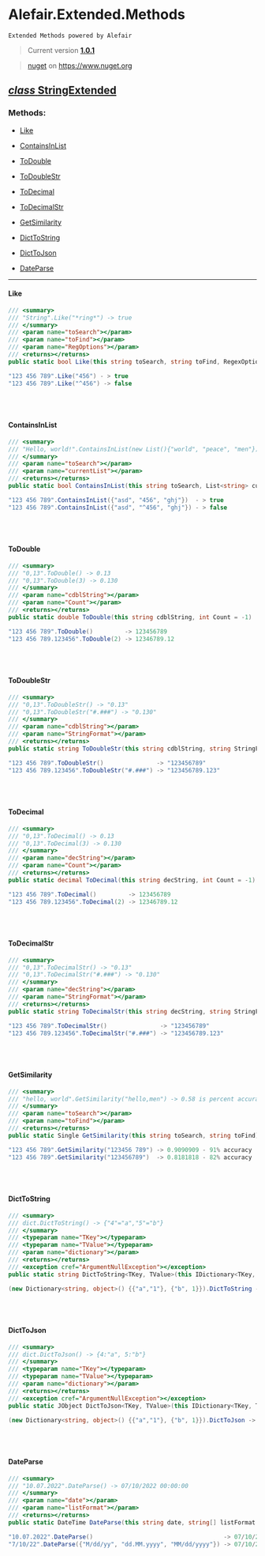 # Alefair.Extended.Methods


```
Extended Methods powered by Alefair
```

>Current version **[1.0.1](https://github.com/Alefair/C-Nugets/blob/main/Alefair.Extended.Methods/Packages/Alefair.Extended.Methods.1.0.1.nupkg)**
>

>[nuget](https://www.nuget.org/packages/Alefair.Extended.Methods/1.0.1) on https://www.nuget.org


## [*class* **StringExtended**](#SAPAPI)

### Methods:

- [Like](#Like)
- [ContainsInList](#ContainsInList)


- [ToDouble](#ToDouble)
- [ToDoubleStr](#ToDoubleStr)


- [ToDecimal](#ToDecimal)
- [ToDecimalStr](#ToDecimalStr)


- [GetSimilarity](#GetSimilarity)


- [DictToString](#DictToString)
- [DictToJson](#DictToJson)


- [DateParse](#DateParse)

***

#### **Like**
```csharp
/// <summary>
/// "String".Like("*ring*") -> true
/// </summary>
/// <param name="toSearch"></param>
/// <param name="toFind"></param>
/// <param name="RegOptions"></param>
/// <returns></returns>
public static bool Like(this string toSearch, string toFind, RegexOptions RegOptions = RegexOptions.IgnoreCase)

"123 456 789".Like("456") - > true
"123 456 789".Like("^456") -> false

```

<br><br>

#### **ContainsInList**
```csharp
/// <summary>
/// "Hello, world!".ContainsInList(new List(){"world", "peace", "men"}) -> true
/// </summary>
/// <param name="toSearch"></param>
/// <param name="currentList"></param>
/// <returns></returns>
public static bool ContainsInList(this string toSearch, List<string> currentList = default(List<string>))

"123 456 789".ContainsInList({"asd", "456", "ghj"})  - > true
"123 456 789".ContainsInList({"asd", "^456", "ghj"}) - > false

```

<br><br>

#### **ToDouble**
```csharp
/// <summary>
/// "0,13".ToDouble() -> 0.13
/// "0,13".ToDouble(3) -> 0.130
/// </summary>
/// <param name="cdblString"></param>
/// <param name="Count"></param>
/// <returns></returns>
public static double ToDouble(this string cdblString, int Count = -1)

"123 456 789".ToDouble()         -> 123456789
"123 456 789.123456".ToDouble(2) -> 12346789.12

```

<br><br>

#### **ToDoubleStr**
```csharp
/// <summary>
/// "0,13".ToDoubleStr() -> "0.13"
/// "0,13".ToDoubleStr("#.###") -> "0.130"
/// </summary>
/// <param name="cdblString"></param>
/// <param name="StringFormat"></param>
/// <returns></returns>
public static string ToDoubleStr(this string cdblString, string StringFormat = "*")

"123 456 789".ToDoubleStr()               -> "123456789"
"123 456 789.123456".ToDoubleStr("#.###") -> "123456789.123"

```

<br><br>

#### **ToDecimal**
```csharp
/// <summary>
/// "0,13".ToDecimal() -> 0.13
/// "0,13".ToDecimal(3) -> 0.130
/// </summary>
/// <param name="decString"></param>
/// <param name="Count"></param>
/// <returns></returns>
public static decimal ToDecimal(this string decString, int Count = -1)

"123 456 789".ToDecimal()         -> 123456789
"123 456 789.123456".ToDecimal(2) -> 12346789.12

```


<br><br>

#### **ToDecimalStr**
```csharp
/// <summary>
/// "0,13".ToDecimalStr() -> "0.13"
/// "0,13".ToDecimalStr("#.###") -> "0.130"
/// </summary>
/// <param name="decString"></param>
/// <param name="StringFormat"></param>
/// <returns></returns>
public static string ToDecimalStr(this string decString, string StringFormat = "*")

"123 456 789".ToDecimalStr()               -> "123456789"
"123 456 789.123456".ToDecimalStr("#.###") -> "123456789.123"

```


<br><br>

#### **GetSimilarity**
```csharp
/// <summary>
/// "hello, world".GetSimilarity("hello,men") -> 0.58 is percent accuracy
/// </summary>
/// <param name="toSearch"></param>
/// <param name="toFind"></param>
/// <returns></returns>
public static Single GetSimilarity(this string toSearch, string toFind)

"123 456 789".GetSimilarity("123456 789") -> 0.9090909 - 91% accuracy
"123 456 789".GetSimilarity("123456789")  -> 0.8181818 - 82% accuracy

```

<br><br>

#### **DictToString**
```csharp
/// <summary>
/// dict.DictToString() -> {"4"="a","5"="b"}
/// </summary>
/// <typeparam name="TKey"></typeparam>
/// <typeparam name="TValue"></typeparam>
/// <param name="dictionary"></param>
/// <returns></returns>
/// <exception cref="ArgumentNullException"></exception>
public static string DictToString<TKey, TValue>(this IDictionary<TKey, TValue> dictionary)

(new Dictionary<string, object>() {{"a","1"}, {"b", 1}}).DictToString ->  "{\"a\"=\"1\",\"b\"=\"1\"}"

```


<br><br>

#### **DictToJson**
```csharp
/// <summary>
/// dict.DictToJson() -> {4:"a", 5:"b"}
/// </summary>
/// <typeparam name="TKey"></typeparam>
/// <typeparam name="TValue"></typeparam>
/// <param name="dictionary"></param>
/// <returns></returns>
/// <exception cref="ArgumentNullException"></exception>
public static JObject DictToJson<TKey, TValue>(this IDictionary<TKey, TValue> dictionary)

(new Dictionary<string, object>() {{"a","1"}, {"b", 1}}).DictToJson ->  {"a":"1","b"=1}

```


<br><br>

#### **DateParse**
```csharp
/// <summary>
/// "10.07.2022".DateParse() -> 07/10/2022 00:00:00
/// </summary>
/// <param name="date"></param>
/// <param name="listFormat"></param>
/// <returns></returns>
public static DateTime DateParse(this string date, string[] listFormat = null)

"10.07.2022".DateParse()                                     -> 07/10/2022 00:00:00
"7/10/22".DateParse({"M/dd/yy", "dd.MM.yyyy", "MM/dd/yyyy"}) -> 07/10/2022 00:00:00
```
